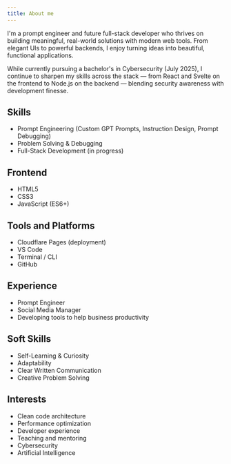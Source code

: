 ```yaml
---
title: About me
---
```


I'm a prompt engineer and future full-stack developer who thrives on building meaningful, real-world solutions with modern web tools. From elegant UIs to powerful backends, I enjoy turning ideas into beautiful, functional applications.

While currently pursuing a bachelor's in Cybersecurity (July 2025), I continue to sharpen my skills across the stack — from React and Svelte on the frontend to Node.js on the backend — blending security awareness with development finesse.

## Skills

- Prompt Engineering (Custom GPT Prompts, Instruction Design, Prompt Debugging)
- Problem Solving & Debugging
- Full-Stack Development (in progress)

## Frontend

- HTML5
- CSS3
- JavaScript (ES6+)

## Tools and Platforms

- Cloudflare Pages (deployment)
- VS Code
- Terminal / CLI
- GitHub

## Experience

- Prompt Engineer
- Social Media Manager
- Developing tools to help business productivity

## Soft Skills

- Self-Learning & Curiosity
- Adaptability
- Clear Written Communication
- Creative Problem Solving

## Interests

- Clean code architecture
- Performance optimization
- Developer experience
- Teaching and mentoring
- Cybersecurity
- Artificial Intelligence
